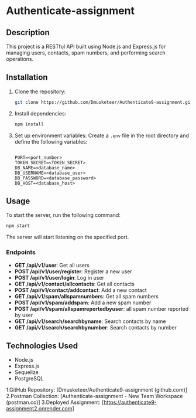 
# Authenticate-assignment

## Description
This project is a RESTful API built using Node.js and Express.js for managing users, contacts, spam numbers, and performing search operations.

## Installation
1. Clone the repository:
   ```bash
   git clone https://github.com/Dmusketeer/Authenticate9-assignment.git
   ```
2. Install dependencies:
   ```bash
   npm install
   ```
3. Set up environment variables:
   Create a `.env` file in the root directory and define the following variables:
   ```
  
   PORT=<port_number>
   TOKEN_SECRET=<TOKEN_SECRET>
   DB_NAME=<database_name>
   DB_USERNAME=<database_user>
   DB_PASSWORD=<database_password>
   DB_HOST=<database_host>
   ```

## Usage
To start the server, run the following command:
```bash
npm start
```
The server will start listening on the specified port.

### Endpoints
- **GET /api/v1/user**: Get all users
- **POST /api/v1/user/register**: Register a new user
- **POST /api/v1/user/login**: Log in user
- **GET /api/v1/contact/allcontacts**: Get all contacts
- **POST /api/v1/contact/addcontact**: Add a new contact
- **GET /api/v1/spam/allspamnumbers**: Get all spam numbers
- **POST /api/v1/spam/addspam**: Add a new spam number
- **POST /api/v1/spam/allspamreportedbyuser**: all spam number reported by user
- **GET /api/v1/search/searchbyname**: Search contacts by name
- **GET /api/v1/search/searchbynumber**: Search contacts by number

## Technologies Used
- Node.js
- Express.js
- Sequelize
- PostgreSQL


1.GitHub Repository: [Dmusketeer/Authenticate9-assignment (github.com)]
2.Postman Collection: [Authenticate-assignment - New Team Workspace (postman.co)]
3.Deployed Assignment: [https://authenticate9-assignment2.onrender.com]
